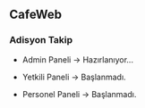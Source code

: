 <h2>CafeWeb</h2>
  <h3>Adisyon Takip</h3>
  <ul>
  <li><p>Admin Paneli -> Hazırlanıyor...</p></li>
  <li><p>Yetkili Paneli -> Başlanmadı.</p></li>
  <li><p>Personel Paneli -> Başlanmadı.</p></li>
  
